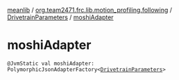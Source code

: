 [meanlib](../../index.md) / [org.team2471.frc.lib.motion_profiling.following](../index.md) / [DrivetrainParameters](index.md) / [moshiAdapter](./moshi-adapter.md)

# moshiAdapter

`@JvmStatic val moshiAdapter: PolymorphicJsonAdapterFactory<`[`DrivetrainParameters`](index.md)`>`